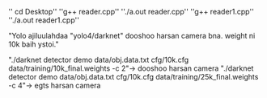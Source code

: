 '' cd Desktop''
''g++ reader.cpp''
''./a.out reader.cpp''
''g++ reader1.cpp''
''./a.out reader1.cpp''

"Yolo ajiluulahdaa "yolo4/darknet" dooshoo harsan camera bna. weight ni 10k baih ystoi."

"./darknet detector demo data/obj.data.txt cfg/10k.cfg data/training/10k_final.weights -c 2"-> dooshoo harsan camera
"./darknet detector demo data/obj.data.txt cfg/10k.cfg data/training/25k_final.weights -c 4"-> egts harsan camera



